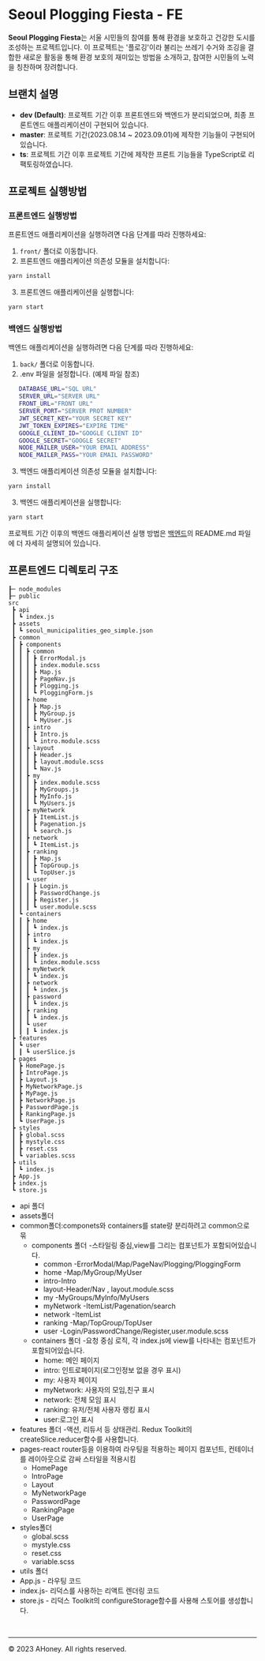 # **Seoul Plogging Fiesta - FE**

**Seoul Plogging Fiesta**는 서울 시민들의 참여를 통해 환경을 보호하고 건강한 도시를 조성하는 프로젝트입니다. 이 프로젝트는 '플로깅'이라 불리는 쓰레기 수거와 조깅을 결합한 새로운 활동을 통해 환경 보호의 재미있는 방법을 소개하고, 참여한 시민들의 노력을 칭찬하며 장려합니다.

## **브랜치 설명**
- **dev (Default)**: 프로젝트 기간 이후 프론트엔드와 백엔드가 분리되었으며, 최종 프론트엔드 애플리케이션이 구현되어 있습니다.
- **master**: 프로젝트 기간(2023.08.14 ~ 2023.09.01)에 제작한 기능들이 구현되어 있습니다.
- **ts**: 프로젝트 기간 이후 프로젝트 기간에 제작한 프론트 기능들을 TypeScript로 리팩토링하였습니다.

## **프로젝트 실행방법**
### **프론트엔드 실행방법**
프론트엔드 애플리케이션을 실행하려면 다음 단계를 따라 진행하세요:

1. `front/` 폴더로 이동합니다.
2. 프론트엔드 애플리케이션 의존성 모듈을 설치합니다:

```bash
yarn install
```
3. 프론트엔드 애플리케이션을 실행합니다:
```bash
yarn start
```

### **백엔드 실행방법**
백엔드 애플리케이션을 실행하려면 다음 단계를 따라 진행하세요:

1. `back/` 폴더로 이동합니다.
2. .env 파일을 설정합니다. (예제 파일 참조)
   
 ```bash
	DATABASE_URL="SQL URL"
	SERVER_URL="SERVER URL"
	FRONT_URL="FRONT URL"
	SERVER_PORT="SERVER PROT NUMBER"
	JWT_SECRET_KEY="YOUR SECRET KEY"
	JWT_TOKEN_EXPIRES="EXPIRE TIME"
	GOOGLE_CLIENT_ID="GOOGLE CLIENT ID"
	GOOGLE_SECRET="GOOGLE SECRET"
	NODE_MAILER_USER="YOUR EMAIL ADDRESS"
	NODE_MAILER_PASS="YOUR EMAIL PASSWORD"
```
3. 백엔드 애플리케이션 의존성 모듈을 설치합니다:

```bash
yarn install
```
3. 백엔드 애플리케이션을 실행합니다:
```bash
yarn start
```

프로젝트 기간 이후의 백엔드 애플리케이션 실행 방법은 [백엔드](https://github.com/daechan-jo/SeoulPlogFiesta)의 README.md 파일에 더 자세히 설명되어 있습니다.
## 프론트엔드 디렉토리 구조

```
┠─ node_modules
┠─ public
src
 ┣ api
 ┃ ┗ index.js
 ┣ assets
 ┃ ┗ seoul_municipalities_geo_simple.json
 ┣ common
 ┃ ┣ components
 ┃ ┃ ┣ common
 ┃ ┃ ┃ ┣ ErrorModal.js
 ┃ ┃ ┃ ┣ index.module.scss
 ┃ ┃ ┃ ┣ Map.js
 ┃ ┃ ┃ ┣ PageNav.js
 ┃ ┃ ┃ ┣ Plogging.js
 ┃ ┃ ┃ ┗ PloggingForm.js
 ┃ ┃ ┣ home
 ┃ ┃ ┃ ┣ Map.js
 ┃ ┃ ┃ ┣ MyGroup.js
 ┃ ┃ ┃ ┗ MyUser.js
 ┃ ┃ ┣ intro
 ┃ ┃ ┃ ┣ Intro.js
 ┃ ┃ ┃ ┗ intro.module.scss
 ┃ ┃ ┣ layout
 ┃ ┃ ┃ ┣ Header.js
 ┃ ┃ ┃ ┣ layout.module.scss
 ┃ ┃ ┃ ┗ Nav.js
 ┃ ┃ ┣ my
 ┃ ┃ ┃ ┣ index.module.scss
 ┃ ┃ ┃ ┣ MyGroups.js
 ┃ ┃ ┃ ┣ MyInfo.js
 ┃ ┃ ┃ ┗ MyUsers.js
 ┃ ┃ ┣ myNetwork
 ┃ ┃ ┃ ┣ ItemList.js
 ┃ ┃ ┃ ┣ Pagenation.js
 ┃ ┃ ┃ ┗ search.js
 ┃ ┃ ┣ network
 ┃ ┃ ┃ ┗ ItemList.js
 ┃ ┃ ┣ ranking
 ┃ ┃ ┃ ┣ Map.js
 ┃ ┃ ┃ ┣ TopGroup.js
 ┃ ┃ ┃ ┗ TopUser.js
 ┃ ┃ ┗ user
 ┃ ┃ ┃ ┣ Login.js
 ┃ ┃ ┃ ┣ PasswordChange.js
 ┃ ┃ ┃ ┣ Register.js
 ┃ ┃ ┃ ┗ user.module.scss
 ┃ ┗ containers
 ┃ ┃ ┣ home
 ┃ ┃ ┃ ┗ index.js
 ┃ ┃ ┣ intro
 ┃ ┃ ┃ ┗ index.js
 ┃ ┃ ┣ my
 ┃ ┃ ┃ ┣ index.js
 ┃ ┃ ┃ ┗ index.module.scss
 ┃ ┃ ┣ myNetwork
 ┃ ┃ ┃ ┗ index.js
 ┃ ┃ ┣ network
 ┃ ┃ ┃ ┗ index.js
 ┃ ┃ ┣ password
 ┃ ┃ ┃ ┗ index.js
 ┃ ┃ ┣ ranking
 ┃ ┃ ┃ ┗ index.js
 ┃ ┃ ┗ user
 ┃ ┃ ┃ ┗ index.js
 ┣ features
 ┃ ┗ user
 ┃ ┃ ┗ userSlice.js
 ┣ pages
 ┃ ┣ HomePage.js
 ┃ ┣ IntroPage.js
 ┃ ┣ Layout.js
 ┃ ┣ MyNetworkPage.js
 ┃ ┣ MyPage.js
 ┃ ┣ NetworkPage.js
 ┃ ┣ PasswordPage.js
 ┃ ┣ RankingPage.js
 ┃ ┗ UserPage.js
 ┣ styles
 ┃ ┣ global.scss
 ┃ ┣ mystyle.css
 ┃ ┣ reset.css
 ┃ ┗ variables.scss
 ┣ utils
 ┃ ┗ index.js
 ┣ App.js
 ┣ index.js
 ┗ store.js
```
- api 폴더
- assets폴더
- common폴더:componets와 containers를 state랑 분리하려고 common으로 묶
    - components 폴더 -스타일링 중심,view를 그리는 컴포넌트가 포함되어있습니다.
        - common -ErrorModal/Map/PageNav/Plogging/PloggingForm
        - home -Map/MyGroup/MyUser
        - intro-Intro
        - layout-Header/Nav , layout.module.scss
        - my -MyGroups/MyInfo/MyUsers
        - myNetwork -ItemList/Pagenation/search
        - network -ItemList
        - ranking -Map/TopGroup/TopUser
        - user -Login/PasswordChange/Register,user.module.scss
    - containers 폴더 -요청 중심 로직, 각 index.js에 view를 나타내는 컴포넌트가 포함되어있습니다.
        - home: 메인 페이지
        - intro: 인트로페이지(로그인정보 없을 경우 표시)
        - my: 사용자 페이지
        - myNetwork: 사용자의 모임,친구 표시
        - network: 전체 모임 표시
        - ranking: 유저/전체 사용자 랭킹 표시
        - user:로그인 표시
- features 폴더 -액션, 리듀서 등 상태관리. Redux Toolkit의 createSlice.reducer함수를 사용합니다.
- pages-react router등을 이용하여 라우팅을 적용하는 페이지 컴포넌트, 컨테이너를 레이아웃으로 감싸 스타일을 적용시킴
    - HomePage
    - IntroPage
    - Layout
    - MyNetworkPage
    - PasswordPage
    - RankingPage
    - UserPage
- styles폴더
    - global.scss
    - mystyle.css
    - reset.css
    - variable.scss
- utils 폴더
- App.js - 라우팅 코드
- index.js- 리덕스를 사용하는 리액트 렌더링 코드
- store.js - 리덕스 Toolkit의 configureStorage함수를 사용해 스토어를 생성합니다.
<br>

---

© 2023 AHoney. All rights reserved.
